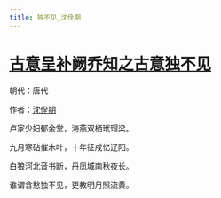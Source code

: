 ```yaml
---
title: 独不见_沈佺期
---
```


# [古意呈补阙乔知之古意独不见](http://so.gushiwen.org/view_4745.aspx)

朝代：唐代

作者：[沈佺期](http://so.gushiwen.org/author_494.aspx)

卢家少妇郁金堂，海燕双栖玳瑁梁。

九月寒砧催木叶，十年征戍忆辽阳。

白狼河北音书断，丹凤城南秋夜长。

谁谓含愁独不见，更教明月照流黄。